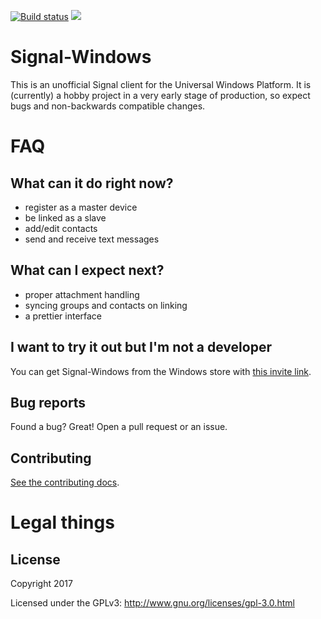 [![Build status](https://build.appcenter.ms/v0.1/apps/cbdae38f-5ebb-4b11-ac7d-3d4b2648c50b/branches/master/badge)](https://appcenter.ms)
![](https://tokei.rs/b1/github/signal-csharp/Signal-Windows)


# Signal-Windows

This is an unofficial Signal client for the Universal Windows Platform. It is (currently) a hobby project in a very early stage of production, so expect bugs and non-backwards compatible changes.

# FAQ

## What can it do right now?
- register as a master device
- be linked as a slave
- add/edit contacts
- send and receive text messages

## What can I expect next?
- proper attachment handling
- syncing groups and contacts on linking
- a prettier interface

## I want to try it out but I'm not a developer
You can get Signal-Windows from the Windows store with [this invite link](http://go.microsoft.com/fwlink/?LinkId=532540&mstoken=XP2CK-MPM9Q-T2R6C-KJ979-RVWQZ).

## Bug reports
Found a bug? Great! Open a pull request or an issue.

## Contributing

[See the contributing docs](CONTRIBUTING.md).

# Legal things
## License

Copyright 2017

Licensed under the GPLv3: http://www.gnu.org/licenses/gpl-3.0.html
